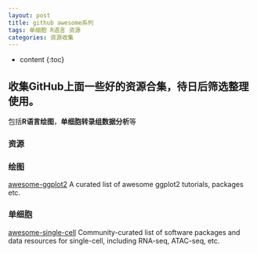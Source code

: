 ```yaml
---
layout: post
title: github awesome系列
tags: 单细胞 R语言 资源
categories: 资源收集
---
```


* content
{:toc}


## 收集GitHub上面一些好的资源合集，待日后筛选整理使用。

包括**R语言绘图**，**单细胞转录组数据分析**等








### 资源

<!--break-->

### 绘图
[awesome-ggplot2](https://github.com/erikgahner/awesome-ggplot2) A curated list of awesome ggplot2 tutorials, packages etc.

### 单细胞
[awesome-single-cell](https://github.com/seandavi/awesome-single-cell) Community-curated list of software packages and data resources for single-cell, including RNA-seq, ATAC-seq, etc.
